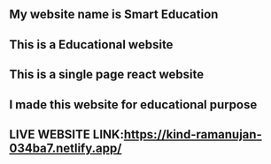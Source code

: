 ## My website name is Smart Education 
## This is a Educational website 
## This is a single page react website 
## I made this website for educational purpose

## LIVE WEBSITE LINK:https://kind-ramanujan-034ba7.netlify.app/